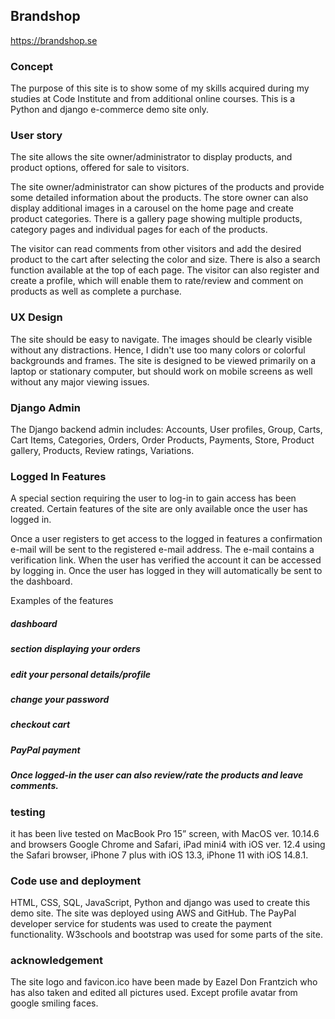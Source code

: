 ## Brandshop

https://brandshop.se

### Concept
The purpose of this site is to show some of my skills acquired during my studies at Code Institute and from additional online courses. This is a Python and django e-commerce demo site only.


### User story

The site allows the site owner/administrator to display products, and product options, offered for sale to visitors.

The site owner/administrator can show pictures of the products and provide some detailed information about the products. The store owner can also display additional images in a carousel on the home page and create product categories. There is a gallery page showing multiple products, category pages and individual pages for each of the products.

The visitor can read comments from other visitors and add the desired product to the cart after selecting the color and size. There is also a search function available at the top of each page. The visitor can also register and create a profile, which will enable them to rate/review and comment on products as well as complete a purchase.



### UX Design

The site should be easy to navigate. The images should be clearly visible without any distractions. Hence, I didn't use too many colors or colorful backgrounds and frames.
The site is designed to be viewed primarily on a laptop or stationary computer, but should work on mobile screens as well without any major viewing issues.


### Django Admin

The Django backend admin includes: Accounts, User profiles, Group, Carts, Cart Items, Categories, Orders, Order Products, Payments, Store, Product gallery, 
Products, Review ratings, Variations.


### Logged In Features

A special section requiring the user to log-in to gain access has been created. Certain features of the site are only available once the user has logged in. 

Once a user registers to get access to the logged in features a confirmation e-mail will be sent to the registered e-mail address. The e-mail contains a verification link. When the user has verified the account it can be accessed by logging in. Once the user has logged in they will automatically be sent to the dashboard.

Examples of the features 

##### dashboard
##### section displaying your orders
##### edit your personal details/profile
##### change your password
##### checkout cart
##### PayPal payment
##### Once logged-in the user can also review/rate the products and leave comments.


### testing

 it has been live tested on MacBook Pro 15” screen, with MacOS ver. 10.14.6 and browsers Google Chrome and Safari, iPad mini4 with iOS ver. 12.4 using the Safari browser, iPhone 7 plus with iOS 13.3, iPhone 11 with iOS 14.8.1.


### Code use and deployment

HTML, CSS, SQL, JavaScript, Python and django was used to create this demo site. The site was deployed using AWS and GitHub. The PayPal developer service for students was used to create the payment functionality. W3schools and bootstrap was used for some parts of the site.

### acknowledgement

The site logo and favicon.ico have been made by Eazel Don Frantzich who has also taken and edited all pictures used. Except profile avatar from google smiling faces.



